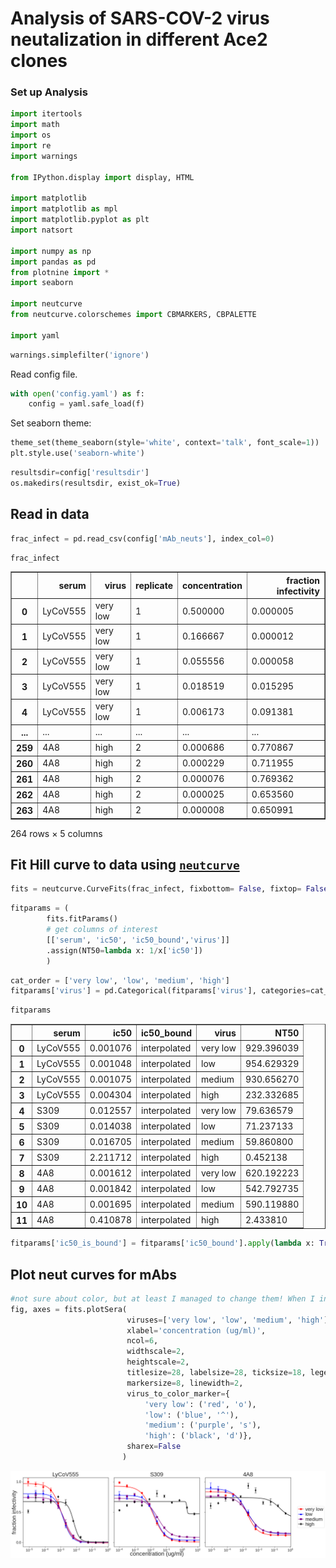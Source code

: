 # Analysis of SARS-COV-2 virus neutalization in different Ace2 clones

### Set up Analysis


```python
import itertools
import math
import os
import re
import warnings

from IPython.display import display, HTML

import matplotlib
import matplotlib as mpl
import matplotlib.pyplot as plt
import natsort

import numpy as np
import pandas as pd
from plotnine import *
import seaborn

import neutcurve
from neutcurve.colorschemes import CBMARKERS, CBPALETTE

import yaml
```


```python
warnings.simplefilter('ignore')
```

Read config file.


```python
with open('config.yaml') as f:
    config = yaml.safe_load(f)
```

Set seaborn theme:


```python
theme_set(theme_seaborn(style='white', context='talk', font_scale=1))
plt.style.use('seaborn-white')
```


```python
resultsdir=config['resultsdir']
os.makedirs(resultsdir, exist_ok=True)
```

## Read in data


```python
frac_infect = pd.read_csv(config['mAb_neuts'], index_col=0)
```


```python
frac_infect
```




<div>
<style scoped>
    .dataframe tbody tr th:only-of-type {
        vertical-align: middle;
    }

    .dataframe tbody tr th {
        vertical-align: top;
    }

    .dataframe thead th {
        text-align: right;
    }
</style>
<table border="1" class="dataframe">
  <thead>
    <tr style="text-align: right;">
      <th></th>
      <th>serum</th>
      <th>virus</th>
      <th>replicate</th>
      <th>concentration</th>
      <th>fraction infectivity</th>
    </tr>
  </thead>
  <tbody>
    <tr>
      <th>0</th>
      <td>LyCoV555</td>
      <td>very low</td>
      <td>1</td>
      <td>0.500000</td>
      <td>0.000005</td>
    </tr>
    <tr>
      <th>1</th>
      <td>LyCoV555</td>
      <td>very low</td>
      <td>1</td>
      <td>0.166667</td>
      <td>0.000012</td>
    </tr>
    <tr>
      <th>2</th>
      <td>LyCoV555</td>
      <td>very low</td>
      <td>1</td>
      <td>0.055556</td>
      <td>0.000058</td>
    </tr>
    <tr>
      <th>3</th>
      <td>LyCoV555</td>
      <td>very low</td>
      <td>1</td>
      <td>0.018519</td>
      <td>0.015295</td>
    </tr>
    <tr>
      <th>4</th>
      <td>LyCoV555</td>
      <td>very low</td>
      <td>1</td>
      <td>0.006173</td>
      <td>0.091381</td>
    </tr>
    <tr>
      <th>...</th>
      <td>...</td>
      <td>...</td>
      <td>...</td>
      <td>...</td>
      <td>...</td>
    </tr>
    <tr>
      <th>259</th>
      <td>4A8</td>
      <td>high</td>
      <td>2</td>
      <td>0.000686</td>
      <td>0.770867</td>
    </tr>
    <tr>
      <th>260</th>
      <td>4A8</td>
      <td>high</td>
      <td>2</td>
      <td>0.000229</td>
      <td>0.711955</td>
    </tr>
    <tr>
      <th>261</th>
      <td>4A8</td>
      <td>high</td>
      <td>2</td>
      <td>0.000076</td>
      <td>0.769362</td>
    </tr>
    <tr>
      <th>262</th>
      <td>4A8</td>
      <td>high</td>
      <td>2</td>
      <td>0.000025</td>
      <td>0.653560</td>
    </tr>
    <tr>
      <th>263</th>
      <td>4A8</td>
      <td>high</td>
      <td>2</td>
      <td>0.000008</td>
      <td>0.650991</td>
    </tr>
  </tbody>
</table>
<p>264 rows × 5 columns</p>
</div>



## Fit Hill curve to data using [`neutcurve`](https://jbloomlab.github.io/neutcurve/)


```python
fits = neutcurve.CurveFits(frac_infect, fixbottom= False, fixtop= False)
```


```python
fitparams = (
        fits.fitParams()
        # get columns of interest
        [['serum', 'ic50', 'ic50_bound','virus']]
        .assign(NT50=lambda x: 1/x['ic50'])        
        )
```


```python
cat_order = ['very low', 'low', 'medium', 'high']
fitparams['virus'] = pd.Categorical(fitparams['virus'], categories=cat_order, ordered=True)
```


```python
fitparams
```




<div>
<style scoped>
    .dataframe tbody tr th:only-of-type {
        vertical-align: middle;
    }

    .dataframe tbody tr th {
        vertical-align: top;
    }

    .dataframe thead th {
        text-align: right;
    }
</style>
<table border="1" class="dataframe">
  <thead>
    <tr style="text-align: right;">
      <th></th>
      <th>serum</th>
      <th>ic50</th>
      <th>ic50_bound</th>
      <th>virus</th>
      <th>NT50</th>
    </tr>
  </thead>
  <tbody>
    <tr>
      <th>0</th>
      <td>LyCoV555</td>
      <td>0.001076</td>
      <td>interpolated</td>
      <td>very low</td>
      <td>929.396039</td>
    </tr>
    <tr>
      <th>1</th>
      <td>LyCoV555</td>
      <td>0.001048</td>
      <td>interpolated</td>
      <td>low</td>
      <td>954.629329</td>
    </tr>
    <tr>
      <th>2</th>
      <td>LyCoV555</td>
      <td>0.001075</td>
      <td>interpolated</td>
      <td>medium</td>
      <td>930.656270</td>
    </tr>
    <tr>
      <th>3</th>
      <td>LyCoV555</td>
      <td>0.004304</td>
      <td>interpolated</td>
      <td>high</td>
      <td>232.332685</td>
    </tr>
    <tr>
      <th>4</th>
      <td>S309</td>
      <td>0.012557</td>
      <td>interpolated</td>
      <td>very low</td>
      <td>79.636579</td>
    </tr>
    <tr>
      <th>5</th>
      <td>S309</td>
      <td>0.014038</td>
      <td>interpolated</td>
      <td>low</td>
      <td>71.237133</td>
    </tr>
    <tr>
      <th>6</th>
      <td>S309</td>
      <td>0.016705</td>
      <td>interpolated</td>
      <td>medium</td>
      <td>59.860800</td>
    </tr>
    <tr>
      <th>7</th>
      <td>S309</td>
      <td>2.211712</td>
      <td>interpolated</td>
      <td>high</td>
      <td>0.452138</td>
    </tr>
    <tr>
      <th>8</th>
      <td>4A8</td>
      <td>0.001612</td>
      <td>interpolated</td>
      <td>very low</td>
      <td>620.192223</td>
    </tr>
    <tr>
      <th>9</th>
      <td>4A8</td>
      <td>0.001842</td>
      <td>interpolated</td>
      <td>low</td>
      <td>542.792735</td>
    </tr>
    <tr>
      <th>10</th>
      <td>4A8</td>
      <td>0.001695</td>
      <td>interpolated</td>
      <td>medium</td>
      <td>590.119880</td>
    </tr>
    <tr>
      <th>11</th>
      <td>4A8</td>
      <td>0.410878</td>
      <td>interpolated</td>
      <td>high</td>
      <td>2.433810</td>
    </tr>
  </tbody>
</table>
</div>




```python
fitparams['ic50_is_bound'] = fitparams['ic50_bound'].apply(lambda x: True if x!='interpolated' else False)

```

## Plot neut curves for mAbs


```python
#not sure about color, but at least I managed to change them! When I indicate colors this way, does it pick from the cbpalatte?
fig, axes = fits.plotSera(
                          viruses=['very low', 'low', 'medium', 'high'],
                          xlabel='concentration (ug/ml)',
                          ncol=6,
                          widthscale=2,
                          heightscale=2,
                          titlesize=28, labelsize=28, ticksize=18, legendfontsize=24, yticklocs=[0,0.5,1],
                          markersize=8, linewidth=2,
                          virus_to_color_marker={
                              'very low': ('red', 'o'),
                              'low': ('blue', '^'),
                              'medium': ('purple', 's'),
                              'high': ('black', 'd')},
                          sharex=False
                         )
```


    
![png](virus_neutralization_mAbs_files/virus_neutralization_mAbs_19_0.png)
    



```python

```
